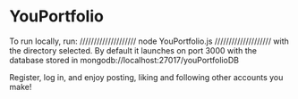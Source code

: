 # YouPortfolio
 
To run locally, run:
////////////////////
node YouPortfolio.js
////////////////////
with the directory selected. By default it launches on port 3000 with the database stored in mongodb://localhost:27017/youPortfolioDB

Register, log in, and enjoy posting, liking and following other accounts you make!
